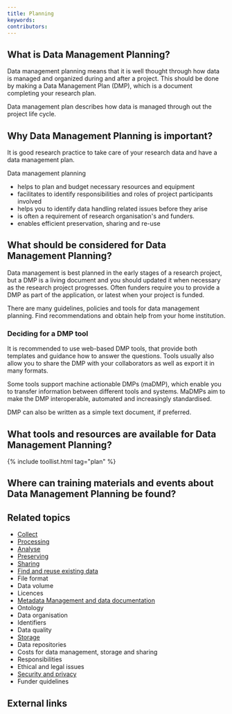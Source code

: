 ```yaml
---
title: Planning
keywords:
contributors:
---
```


## What is Data Management Planning?
Data management planning means that it is well thought through how data is managed and organized during and after a project. This should be done by making a Data Management Plan (DMP), which is a document completing your research plan. 

Data management plan describes how data is managed through out the project life cycle.

## Why Data Management Planning is important?
It is good research practice to take care of your research data and have a data management plan. 

Data management planning

* helps to plan and budget necessary resources and equipment
* facilitates to identify responsibilities and roles of project participants involved
* helps you to identify data handling related issues before they arise
* is often a requirement of research organisation's and funders.
* enables efficient preservation, sharing and re-use


## What should be considered for Data Management Planning?
Data management is best planned in the early stages of a research project, but a DMP is a living document and you should updated it when necessary as the research project progresses. Often funders require you to provide a DMP as part of the application, or latest when your project is funded.

There are many guidelines, policies and tools for data management planning. Find recommendations and obtain help from your home institution. 


### Deciding for a DMP tool

It is recommended to use web-based DMP tools, that provide both templates and guidance how to answer the questions. Tools usually also allow you to share the DMP with your collaborators as well as export it in many formats. 

Some tools support machine actionable DMPs (maDMP), which enable you to transfer information between different tools and systems. 
MaDMPs aim to make the DMP interoperable, automated and increasingly standardised.

DMP can also be written as a simple text document, if preferred.


## What tools and resources are available for Data Management Planning?

{% include toollist.html tag="plan" %}

## Where can training materials and events about Data Management Planning be found?

## Related topics

* [Collect](collecting)
* [Processing](processing)
* [Analyse](analysing)
* [Preserving](preserving)
* [Sharing](sharing)
* [Find and reuse existing data](reusing)
* File format
* Data volume
* Licences
* [Metadata Management and data documentation](metadata_management)
* Ontology
* Data organisation
* Identifiers
* Data quality
* [Storage](storage)
* Data repositories
* Costs for data management, storage and sharing
* Responsibilities
* Ethical and legal issues
* [Security and privacy](security_and_privacy)
* Funder quidelines

## External links
